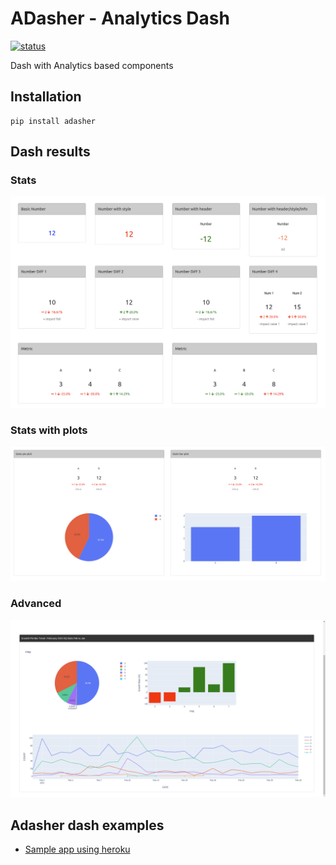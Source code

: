 # ADasher - Analytics Dash

[![status](https://api.travis-ci.com/bhanuchander210/adasher.png)](https://travis-ci.com/github/Bhanuchander210/adasher)

Dash with Analytics based components

## Installation

```
pip install adasher
```

## Dash results

### Stats
![adasher_stats](https://raw.githubusercontent.com/Bhanuchander210/adasher/main/data/adasher_stats.png)


### Stats with plots
![adasher_stats_plots](https://raw.githubusercontent.com/Bhanuchander210/adasher/main/data/adsher_stats_plot.png)


### Advanced

![auto_analytics](https://raw.githubusercontent.com/Bhanuchander210/adasher/main/data/auto_analytics.png)


## Adasher dash examples

- [Sample app using heroku](https://adasher.herokuapp.com/)